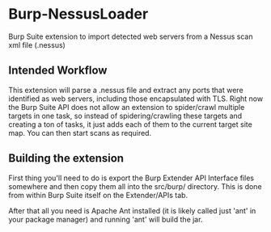 # Burp-NessusLoader
Burp Suite extension to import detected web servers from a Nessus scan xml file (.nessus)

Intended Workflow
-----------------
This extension will parse a .nessus file and extract any ports that were identified as web servers, including those encapsulated with TLS. Right now the Burp Suite API does not allow an extension to spider/crawl multiple targets in one task, so instead of spidering/crawling these targets and creating a ton of tasks, it just adds each of them to the current target site map. You can then start scans as required.

Building the extension
---------------------
First thing you'll need to do is export the Burp Extender API Interface files somewhere and then copy them all into the src/burp/ directory. This is done from within Burp Suite itself on the Extender/APIs tab.

After that all you need is Apache Ant installed (it is likely called just 'ant' in your package manager) and running 'ant' will build the jar.
